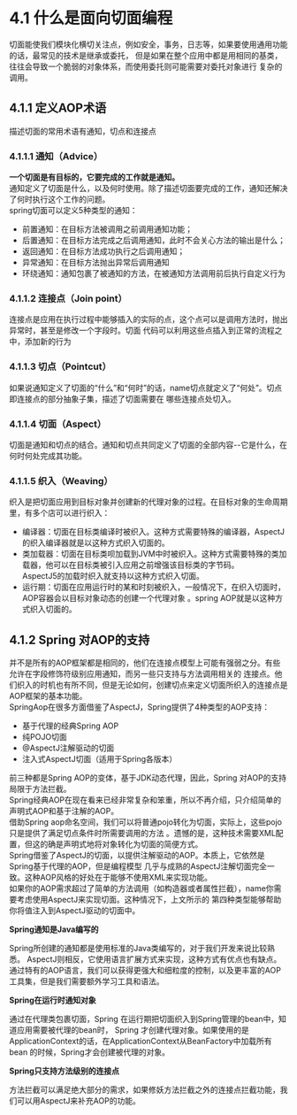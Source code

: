 # 4.1 什么是面向切面编程
切面能使我们模块化横切关注点，例如安全，事务，日志等，如果要使用通用功能的话，最常见的技术是继承或委托，
但是如果在整个应用中都是用相同的基类，往往会导致一个脆弱的对象体系，而使用委托则可能需要对委托对象进行
复杂的调用。

## 4.1.1 定义AOP术语
描述切面的常用术语有通知，切点和连接点

### 4.1.1.1 通知（Advice）
**一个切面是有目标的，它要完成的工作就是通知。**  
通知定义了切面是什么，以及何时使用。除了描述切面要完成的工作，通知还解决了何时执行这个工作的问题。  
spring切面可以定义5种类型的通知：
 - 前置通知：在目标方法被调用之前调用通知功能；
 - 后置通知：在目标方法完成之后调用通知，此时不会关心方法的输出是什么；
 - 返回通知：在目标方法成功执行之后调用通知；
 - 异常通知：在目标方法抛出异常后调用通知
 - 环绕通知：通知包裹了被通知的方法，在被通知方法调用前后执行自定义行为

### 4.1.1.2 连接点（Join point）
连接点是应用在执行过程中能够插入的实际的点，这个点可以是调用方法时，抛出异常时，甚至是修改一个字段时。切面
代码可以利用这些点插入到正常的流程之中，添加新的行为

### 4.1.1.3 切点（Pointcut）
如果说通知定义了切面的“什么”和“何时”的话，name切点就定义了“何处”。切点即连接点的部分抽象子集，描述了切面需要在
哪些连接点处切入。

### 4.1.1.4 切面（Aspect）
切面是通知和切点的结合。通知和切点共同定义了切面的全部内容--它是什么，在何时何处完成其功能。

### 4.1.1.5 织入（Weaving）
织入是把切面应用到目标对象并创建新的代理对象的过程。在目标对象的生命周期里，有多个店可以进行织入：
 
 - 编译器：切面在目标类编译时被织入。这种方式需要特殊的编译器，AspectJ的织入编译器就是以这种方式织入切面的。
 - 类加载器：切面在目标类呗加载到JVM中时被织入。这种方式需要特殊的类加载器，他可以在目标类被引入应用之前增强该目标类的字节码。  
 AspectJ5的加载时织入就支持以这种方式织入切面。
 - 运行期：切面在应用运行时的某和时刻被织入，一般情况下，在织入切面时，AOP容器会以目标对象动态的创建一个代理对象
 。spring AOP就是以这种方式织入切面的。
 
 ## 4.1.2 Spring 对AOP的支持
 并不是所有的AOP框架都是相同的，他们在连接点模型上可能有强弱之分。有些允许在字段修饰符级别应用通知，而另一些只支持与方法调用相关的
 连接点。他们织入的时机也有所不同，但是无论如何，创建切点来定义切面所织入的连接点是AOP框架的基本功能。  
 SpringAop在很多方面借鉴了AspectJ，Spring提供了4种类型的AOP支持：
 - 基于代理的经典Spring AOP
 - 纯POJO切面
 - @AspectJ注解驱动的切面
 - 注入式AspectJ切面（适用于Spring各版本）  
 
 前三种都是Spring AOP的变体，基于JDK动态代理，因此，Spring 对AOP的支持局限于方法拦截。  
 Spring经典AOP在现在看来已经非常复杂和笨重，所以不再介绍，只介绍简单的声明式AOP和基于注解的AOP。  
 借助Spring aop命名空间，我们可以将普通pojo转化为切面，实际上，这些pojo只是提供了满足切点条件时所需要调用的方法
 。遗憾的是，这种技术需要XML配置，但这的确是声明式地将对象转化为切面的简便方式。  
 Spring借鉴了AspectJ的切面，以提供注解驱动的AOP。本质上，它依然是Spring基于代理的AOP，但是编程模型
 几乎与成熟的AspectJ注解切面完全一致。这种AOP风格的好处在于能够不使用XML来实现功能。  
 如果你的AOP需求超过了简单的方法调用（如构造器或者属性拦截），name你需要考虑使用AspectJ来实现切面。这种情况下，上文所示的
 第四种类型能够帮助你将值注入到AspectJ驱动的切面中。  
 
 **Spring通知是Java编写的**  
 
 Spring所创建的通知都是使用标准的Java类编写的，对于我们开发来说比较熟悉。
 AspectJ则相反，它使用语言扩展方式来实现，这种方式有优点也有缺点。通过特有的AOP语言，我们可以获得更强大和细粒度的控制，以及更丰富的AOP
 工具集，但是我们需要额外学习工具和语法。
 
 **Spring在运行时通知对象**  
 
 通过在代理类包裹切面，Spring 在运行期把切面织入到Spring管理的bean中，知道应用需要被代理的bean时，
 Spring 才创建代理对象。如果使用的是ApplicationContext的话，在ApplicationContext从BeanFactory中加载所有bean
 的时候，Spring才会创建被代理的对象。
 
 **Spring只支持方法级别的连接点**  

方法拦截可以满足绝大部分的需求，如果修妖方法拦截之外的连接点拦截功能，我们可以用AspectJ来补充AOP的功能。


 